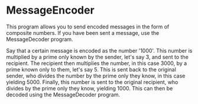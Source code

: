 # MessageEncoder
This program allows you to send encoded messages in the form of composite numbers. If you have been sent a message, use the MessageDecoder program.

Say that a certain message is encoded as the number '1000'. This number is multiplied by a prime only known by the sender, let's say 3, and sent to the recipient. The recipient then multiplies the number, in this case 3000, by a prime known only to them, let's say 5. This is sent back to the original sender, who divides the number by the prime only they know, in this case yielding 5000. Finally, this number is sent to the original recipient, who divides by the prime only they know, yielding 1000. This can then be decoded using the MessageDecoder program.
